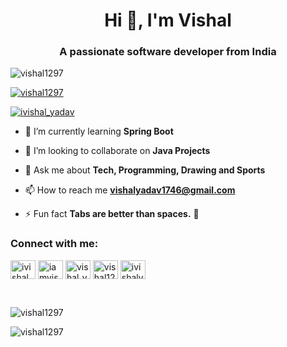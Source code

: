 <h1 align="center">Hi 👋, I'm Vishal</h1>
<h3 align="center">A passionate software developer from India</h3>

<p align="left"> <img src="https://komarev.com/ghpvc/?username=vishal1297&label=Profile%20views&color=0e75b6&style=flat" alt="vishal1297" /> </p>

<p align="left"> <a href="https://github.com/ryo-ma/github-profile-trophy"><img src="https://github-profile-trophy.vercel.app/?username=vishal1297" alt="vishal1297" /></a> </p>

<p align="left"> <a href="https://twitter.com/ivishal_yadav" target="blank"><img src="https://img.shields.io/twitter/follow/ivishal_yadav?logo=twitter&style=for-the-badge" alt="ivishal_yadav" /></a> </p>

- 🌱 I’m currently learning **Spring Boot**

- 👯 I’m looking to collaborate on **Java Projects**

- 💬 Ask me about **Tech, Programming, Drawing and Sports**

- 📫 How to reach me **vishalyadav1746@gmail.com**

- ⚡ Fun fact **Tabs are better than spaces.** 🤡

<p align="left">
<h3 align="left">Connect with me:</h3>
<a href="https://twitter.com/ivishal_yadav" target="blank"><img align="center" src="https://cdn.jsdelivr.net/npm/simple-icons@3.0.1/icons/twitter.svg" alt="ivishal_yadav" height="30" width="40" /></a>
<a href="https://linkedin.com/in/iamvishalyadav" target="blank"><img align="center" src="https://cdn.jsdelivr.net/npm/simple-icons@3.0.1/icons/linkedin.svg" alt="iamvishalyadav" height="30" width="40" /></a>
<a href="https://www.hackerrank.com/vishal_yadav_" target="blank"><img align="center" src="https://cdn.jsdelivr.net/npm/simple-icons@3.0.1/icons/hackerrank.svg" alt="vishal_yadav_" height="30" width="40" /></a>
<a href="https://codeforces.com/profile/vishal1297" target="blank"><img align="center" src="https://cdn.jsdelivr.net/npm/simple-icons@3.0.1/icons/codeforces.svg" alt="vishal1297" height="30" width="40" /></a>
<a href="https://www.leetcode.com/ivishalyadav" target="blank"><img align="center" src="https://cdn.jsdelivr.net/npm/simple-icons@3.0.1/icons/leetcode.svg" alt="ivishalyadav" height="30" width="40" /></a>
</p>

<br/>

<p><img align="center" src="https://github-readme-stats.vercel.app/api/top-langs/?username=vishal1297" alt="vishal1297" /></p>

<p><img align="center" src="https://github-readme-stats.vercel.app/api?username=vishal1297&show_icons=true" alt="vishal1297" /></p>
